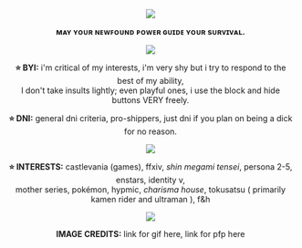   <p align="center">
   <img src="https://64.media.tumblr.com/5af44e51e4a6f412c7119107c5865f38/833869d69f9f4f48-a4/s540x810/fea6cfdc87db9ae7d1dd1fd4391fad52068775e2.gif" />
</p>
   <p align="center"> <b> ᴍᴀʏ ʏᴏᴜʀ ɴᴇᴡꜰᴏᴜɴᴅ ᴘᴏᴡᴇʀ ɢᴜɪᴅᴇ ʏᴏᴜʀ sᴜʀᴠɪᴠᴀʟ. </b>
</p>
  <p align="center">
  <img src="https://64.media.tumblr.com/624036b4a3ce94668a5803a8389a6514/20e413db0662aaae-22/s500x750/dd101737571059a68d628c41be73bf6384dac00f.gif" />
</p>

</p>
   <p align="center"><b>⭐ BYI:</b> i'm critical of my interests, i'm very shy but i try to respond to the best of my ability, <br>I don't take insults lightly; even playful ones, i use the block and hide buttons VERY freely.
</p>
   <p align="center"><b>⭐ DNI:</b> general dni criteria, pro-shippers, just dni if you plan on being a dick for no reason.
</p>
<p align="center">
  <img src="https://64.media.tumblr.com/624036b4a3ce94668a5803a8389a6514/20e413db0662aaae-22/s500x750/dd101737571059a68d628c41be73bf6384dac00f.gif" />
</p>
     <p align="center"><b>⭐ INTERESTS:</b> castlevania (games), ffxiv, <i>shin megami tensei</i>, persona 2-5, enstars, identity v, <br>mother series, pokémon, hypmic, <i>charisma house</i>, tokusatsu ( primarily kamen rider and ultraman ), f&h
</p>
<p align="center">
  <img src="https://64.media.tumblr.com/624036b4a3ce94668a5803a8389a6514/20e413db0662aaae-22/s500x750/dd101737571059a68d628c41be73bf6384dac00f.gif" />
</p>
     <p align="center"><b>IMAGE CREDITS:</b> link for gif here, link for pfp here
</p>
